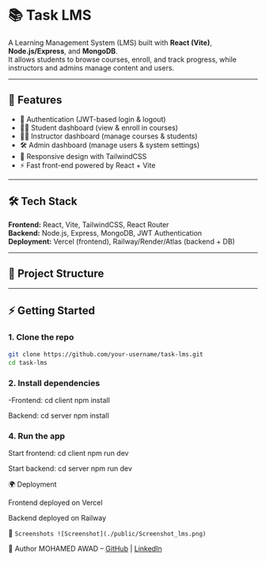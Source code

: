 # 📚 Task LMS

A Learning Management System (LMS) built with **React (Vite)**, **Node.js/Express**, and **MongoDB**.  
It allows students to browse courses, enroll, and track progress, while instructors and admins manage content and users.

---

## 🚀 Features

- 🔐 Authentication (JWT-based login & logout)
- 👩‍🎓 Student dashboard (view & enroll in courses)
- 👨‍🏫 Instructor dashboard (manage courses & students)
- 🛠 Admin dashboard (manage users & system settings)
- 📱 Responsive design with TailwindCSS
- ⚡ Fast front-end powered by React + Vite

---

## 🛠 Tech Stack

**Frontend:** React, Vite, TailwindCSS, React Router  
**Backend:** Node.js, Express, MongoDB, JWT Authentication  
**Deployment:** Vercel (frontend), Railway/Render/Atlas (backend + DB)

---

## 📂 Project Structure

---

## ⚡ Getting Started

### 1. Clone the repo

```bash
git clone https://github.com/your-username/task-lms.git
cd task-lms
```

### 2. Install dependencies

-Frontend:
cd client
npm install

Backend:
cd server
npm install

### 4. Run the app

Start frontend:
cd client
npm run dev

Start backend:
cd server
npm run dev

🌍 Deployment

Frontend deployed on Vercel

Backend deployed on Railway

📸 ```Screenshots
![Screenshot](./public/Screenshot_lms.png)```

👤 Author
MOHAMED AWAD – [GitHub](https://github.com/midrra)
| [LinkedIn](https://www.linkedin.com/in/mohamed-3wad/)
